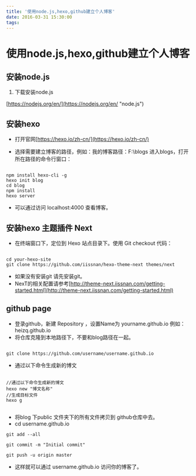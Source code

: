 ```yaml
---
title: '使用node.js,hexo,github建立个人博客'
date: 2016-03-31 15:30:00
tags:
---
```


# 使用node.js,hexo,github建立个人博客 

## 安装node.js

1. 下载安装node.js

[https://nodejs.org/en/](https://nodejs.org/en/ "node.js")

## 安装hexo

* 打开官网[https://hexo.io/zh-cn/](https://hexo.io/zh-cn/)

* 选择需要建立博客的路径，例如：我的博客路径：F:\blogs
  进入blogs，打开所在路径的命令行窗口：
<pre><code>
npm install hexo-cli -g
hexo init blog
cd blog
npm install
hexo server
</code></pre>

<!--more-->

* 可以通过访问 localhost:4000 查看博客。

## 安装hexo 主题插件 Next

* 在终端窗口下，定位到 Hexo 站点目录下。使用 Git checkout 代码：
<pre><code>
cd your-hexo-site
git clone https://github.com/iissnan/hexo-theme-next themes/next
</code></pre>

* 如果没有安装git 请先安装git。
* NexT的相关配置请参考[http://theme-next.iissnan.com/getting-started.html](http://theme-next.iissnan.com/getting-started.html)

## github page 

* 登录github，新建 Repository ，设置Name为 yourname.github.io 例如：heizq.github.io
* 将仓库克隆到本地路径下，不要和blog路径在一起。
<pre><code>
git clone https://github.com/username/username.github.io
</code></pre>
* 通过以下命令生成新的博文
<pre><code>
//通过以下命令生成新的博文
hexo new "博文名称"
//生成目标文件
hexo g

</code></pre>
* 将blog 下public 文件夹下的所有文件拷贝到 github仓库中去。
* cd username.github.io
```
git add --all

git commit -m "Initial commit"

git push -u origin master
```

* 这样就可以通过 username.github.io 访问你的博客了。
